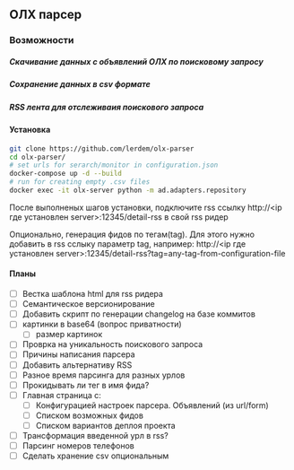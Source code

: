 ## ОЛХ парсер
### Возможности
##### Скачивание данных с объявлений ОЛХ по поисковому запросу
##### Сохранение данных в csv формате
##### RSS лента для отслеживаия поискового запроса

#### Установка
```bash
git clone https://github.com/lerdem/olx-parser
cd olx-parser/
# set urls for serarch/monitor in configuration.json
docker-compose up -d --build
# run for creating empty .csv files
docker exec -it olx-server python -m ad.adapters.repository
```
После выполненых шагов установки, подключите rss ссылку http://<ip где установлен server>:12345/detail-rss в свой rss ридер

Опционально, генерация фидов по тегам(tag). Для этого нужно добавить в rss сслыку параметр tag, например: http://<ip где установлен server>:12345/detail-rss?tag=any-tag-from-configuration-file

#### Планы
- [ ] Вестка шаблона html для rss ридера
- [ ] Семантическое версионирование
- [ ] Добавить скрипт по генерации changelog на базе коммитов
- [ ] картинки в base64 (вопрос приватности)
    - [ ] размер картинок
- [ ] Проврка на уникальность поискового запроса
- [ ] Причины написания парсера
- [ ] Добавить альтернативу RSS
- [ ] Разное время парсинга для разных урлов
- [ ] Прокидывать ли тег в имя фида?
- [ ] Главная страница с:
    - [ ] Конфигурацией настроек парсера. Объявлений (из url/form)
    - [ ] Списком возможных фидов
    - [ ] Списком вариантов деплоя проекта
- [ ] Трансформация введенной урл в rss?
- [ ] Парсинг номеров телефонов
- [ ] Сделать хранение csv опциональным
